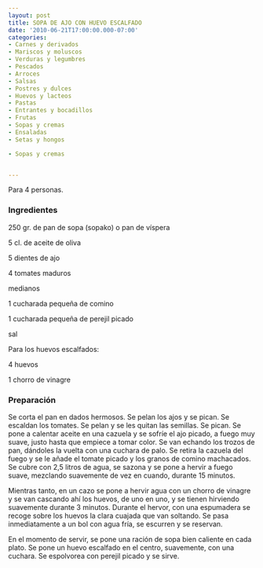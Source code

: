 ```yaml
---
layout: post
title: SOPA DE AJO CON HUEVO ESCALFADO
date: '2010-06-21T17:00:00.000-07:00'
categories:
- Carnes y derivados
- Mariscos y moluscos
- Verduras y legumbres
- Pescados
- Arroces
- Salsas
- Postres y dulces
- Huevos y lacteos
- Pastas
- Entrantes y bocadillos
- Frutas
- Sopas y cremas
- Ensaladas
- Setas y hongos

- Sopas y cremas


---
```


Para 4 personas.

<h3>Ingredientes</h3>

250 gr. de pan de sopa (sopako) o pan de víspera

5 cl. de aceite de oliva

5 dientes de ajo

4 tomates maduros

medianos

1 cucharada pequeña de comino

1 cucharada pequeña de perejil picado

sal

Para los huevos escalfados:

4 huevos

1 chorro de vinagre

<h3>Preparación</h3>

Se corta el pan en dados hermosos. Se pelan los ajos y se pican. Se escaldan los tomates. Se pelan y se les quitan las semillas. Se pican. Se pone a calentar aceite en una cazuela y se sofríe el ajo picado, a fuego muy suave, justo hasta que empiece a tomar color. Se van echando los trozos de pan, dándoles la vuelta con una cuchara de palo. Se retira la cazuela del fuego y se le añade el tomate picado y los granos de comino machacados. Se cubre con 2,5 litros de agua, se sazona y se pone a hervir a fuego suave, mezclando suavemente de vez en cuando, durante 15 minutos.

Mientras tanto, en un cazo se pone a hervir agua con un chorro de vinagre y se van cascando ahí los huevos, de uno en uno, y se tienen hirviendo suavemente durante 3 minutos. Durante el hervor, con una espumadera se recoge sobre los huevos la clara cuajada que van soltando. Se pasa inmediatamente a un bol con agua fría, se escurren y se reservan.

En el momento de servir, se pone una ración de sopa bien caliente en cada plato. Se pone un huevo escalfado en el centro, suavemente, con una cuchara. Se espolvorea con perejil picado y se sirve.

